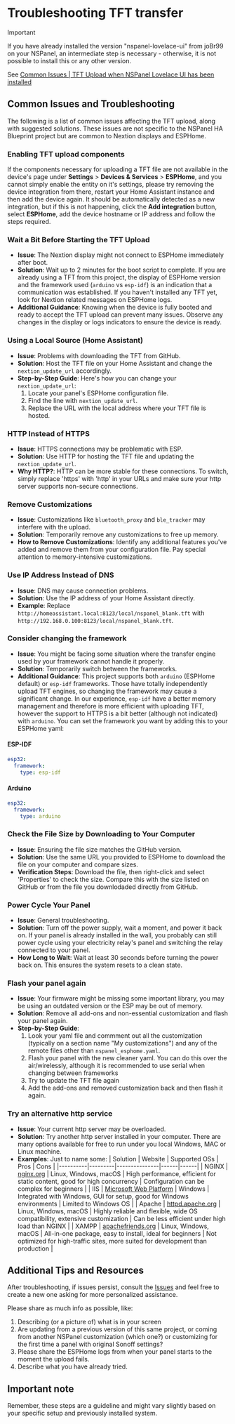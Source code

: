 # Troubleshooting TFT transfer

> [!IMPORTANT]  
> If you have already installed the version "nspanel-lovelace-ui" from joBr99 on your NSPanel, an intermediate step is necessary - otherwise,
> it is not possible to install this or any other version.
>
> See [Common Issues | TFT Upload when NSPanel Lovelace UI has been installed](howto.md)

## Common Issues and Troubleshooting

The following is a list of common issues affecting the TFT upload, along with suggested solutions.
These issues are not specific to the NSPanel HA Blueprint project but are common to Nextion displays and ESPHome.

### Enabling TFT upload components
If the components necessary for uploading a TFT file are not available in the device's page under **Settings** > **Devices & Services** > **ESPHome**,
and you cannot simply enable the entity on it's settings, please try removing the device integration from there, restart your Home Assistant instance and then add the device again.
It should be automatically detected as a new integration, but if this is not happening,
click the **Add integration** button, select **ESPHome**, add the device hostname or IP address and follow the steps required.

### Wait a Bit Before Starting the TFT Upload

- **Issue**: The Nextion display might not connect to ESPHome immediately after boot.
- **Solution**: Wait up to 2 minutes for the boot script to complete.
If you are already using a TFT from this project, the display of ESPHome version and the framework used (`arduino` vs `esp-idf`) is an indication that a communication was established.
If you haven't installed any TFT yet, look for Nextion related messages on ESPHome logs.
- **Additional Guidance**: Knowing when the device is fully booted and ready to accept the TFT upload can prevent many issues.
Observe any changes in the display or logs indicators to ensure the device is ready.

### Using a Local Source (Home Assistant)

- **Issue**: Problems with downloading the TFT from GitHub.
- **Solution**: Host the TFT file on your Home Assistant and change the `nextion_update_url` accordingly.
- **Step-by-Step Guide**: Here's how you can change your `nextion_update_url`:
    1. Locate your panel's ESPHome configuration file.
    2. Find the line with `nextion_update_url`.
    3. Replace the URL with the local address where your TFT file is hosted.

### HTTP Instead of HTTPS

- **Issue**: HTTPS connections may be problematic with ESP.
- **Solution**: Use HTTP for hosting the TFT file and updating the `nextion_update_url`.
- **Why HTTP?**: HTTP can be more stable for these connections.
To switch, simply replace 'https' with 'http' in your URLs and make sure your http server supports non-secure connections.

### Remove Customizations

- **Issue**: Customizations like `bluetooth_proxy` and `ble_tracker` may interfere with the upload.
- **Solution**: Temporarily remove any customizations to free up memory.
- **How to Remove Customizations**: Identify any additional features you've added and remove them from your configuration file.
Pay special attention to memory-intensive customizations.

### Use IP Address Instead of DNS

- **Issue**: DNS may cause connection problems.
- **Solution**: Use the IP address of your Home Assistant directly.
- **Example**: Replace `http://homeassistant.local:8123/local/nspanel_blank.tft` with `http://192.168.0.100:8123/local/nspanel_blank.tft`.

### Consider changing the framework

- **Issue**: You might be facing some situation where the transfer engine used by your framework cannot handle it properly.
- **Solution**: Temporarily switch between the frameworks.
- **Additional Guidance**: This project supports both `arduino` (ESPHome default) or `esp-idf` frameworks.
Those have totally independently upload TFT engines, so changing the framework may cause a significant change.
In our experience, `esp-idf` have a better memory management and therefore is more efficient with uploading TFT, however the support to HTTPS is a bit better (although not indicated) with `arduino`.
You can set the framework you want by adding this to your ESPHome yaml:

#### ESP-IDF

```yaml
esp32:
  framework:
    type: esp-idf
```

#### Arduino

```yaml
esp32:
  framework:
    type: arduino
```

### Check the File Size by Downloading to Your Computer

- **Issue**: Ensuring the file size matches the GitHub version.
- **Solution**: Use the same URL you provided to ESPHome to download the file on your computer and compare sizes.
- **Verification Steps**: Download the file, then right-click and select 'Properties' to check the size.
Compare this with the size listed on GitHub or from the file you downlodaded directly from GitHub.

### Power Cycle Your Panel

- **Issue**: General troubleshooting.
- **Solution**: Turn off the power supply, wait a moment, and power it back on.
If your panel is already installed in the wall, you probably can still power cycle using your electricity relay's panel and switching the relay connected to your panel.
- **How Long to Wait**: Wait at least 30 seconds before turning the power back on.
This ensures the system resets to a clean state.

### Flash your panel again

- **Issue**: Your firmware might be missing some important library, you may be using an outdated version or the ESP may be out of memory.
- **Solution**: Remove all add-ons and non-essential customization and flash your panel again.
- **Step-by-Step Guide**:
    1. Look your yaml file and commment out all the customization (typically on a section name "My customizations") and any of the remote files other than `nspanel_esphome.yaml`.
    2. Flash your panel with the new cleaner yaml. You can do this over the air/wirelessly, although it is recommended to use serial when changing between frameworks
    3. Try to update the TFT file again
    4. Add the add-ons and removed customization back and then flash it again.

### Try an alternative http service

- **Issue**: Your current http server may be overloaded.
- **Solution**: Try another http server installed in your computer.
There are many options available for free to run under you local Windows, MAC or Linux machine.
- **Examples**: Just to name some:
  | Solution | Website | Supported OSs | Pros | Cons |
  |----------|---------|---------------|------|------|
  | NGINX | [nginx.org](https://nginx.org/en/) | Linux, Windows, macOS | High performance, efficient for static content, good for high concurrency | Configuration can be complex for beginners |
  | IIS | [Microsoft Web Platform](https://www.microsoft.com/web/downloads/platform.aspx) | Windows | Integrated with Windows, GUI for setup, good for Windows environments | Limited to Windows OS |
  | Apache | [httpd.apache.org](https://httpd.apache.org/) | Linux, Windows, macOS | Highly reliable and flexible, wide OS compatibility, extensive customization | Can be less efficient under high load than NGINX |
  | XAMPP | [apachefriends.org](https://www.apachefriends.org/index.html) | Linux, Windows, macOS | All-in-one package, easy to install, ideal for beginners | Not optimized for high-traffic sites, more suited for development than production |

## Additional Tips and Resources

After troubleshooting, if issues persist, consult the [Issues](https://github.com/Blackymas/NSPanel_HA_Blueprint/issues) and feel free to create a new one asking for more personalized assistance.

Please share as much info as possible, like:
1. Describing (or a picture of) what is in your screen
2. Are updating from a previous version of this same project, or coming from another NSPanel customization (which one?) or customizing for the first time a panel with original Sonoff settings?
3. Please share the ESPHome logs from when your panel starts to the moment the upload fails.
4. Describe what you have already tried.

## Important note

Remember, these steps are a guideline and might vary slightly based on your specific setup and previously installed system.
